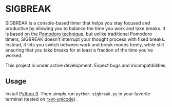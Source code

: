 # SIGBREAK
SIGBREAK is a console-based timer that helps you stay focused and productive by
allowing you to balance the time you work and take breaks. It is based on the
[Pomodoro technique](https://en.wikipedia.org/wiki/Pomodoro_Technique), but
unlike traditional Pomodoro timers, SIGBREAK doesn't interrupt your thought process
with fixed breaks. Instead, it lets you switch between work and
break modes freely, while still ensuring that you take breaks for at least a
fraction of the time you've worked.

This project is under active development. Expect bugs and incompatibilities.

## Usage
Install [Python 3](https://www.python.org/). Then simply run `python
sigbreak.py` in your favorite terminal (tested on
[rxvt-unicode](http://software.schmorp.de/pkg/rxvt-unicode.html)).
